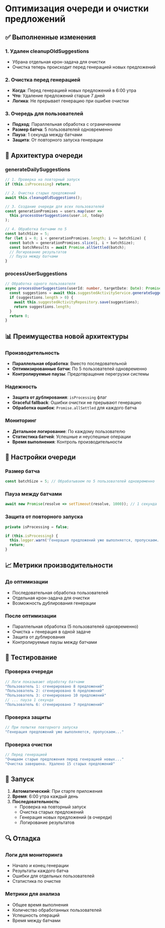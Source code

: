 # Оптимизация очереди и очистки предложений

## ✅ Выполненные изменения

### 1. Удален cleanupOldSuggestions
- Убрана отдельная крон-задача для очистки
- Очистка теперь происходит перед генерацией новых предложений

### 2. Очистка перед генерацией
- **Когда**: Перед генерацией новых предложений в 6:00 утра
- **Что**: Удаление предложений старше 7 дней
- **Логика**: Не прерывает генерацию при ошибке очистки

### 3. Очередь для пользователей
- **Подход**: Параллельная обработка с ограничением
- **Размер батча**: 5 пользователей одновременно
- **Пауза**: 1 секунда между батчами
- **Защита**: От повторного запуска генерации

## 🚀 Архитектура очереди

### generateDailySuggestions
```typescript
// 1. Проверка на повторный запуск
if (this.isProcessing) return;

// 2. Очистка старых предложений
await this.cleanupOldSuggestions();

// 3. Создание очереди для всех пользователей
const generationPromises = users.map(user => 
  this.processUserSuggestions(user.id, today)
);

// 4. Обработка батчами по 5
const batchSize = 5;
for (let i = 0; i < generationPromises.length; i += batchSize) {
  const batch = generationPromises.slice(i, i + batchSize);
  const batchResults = await Promise.allSettled(batch);
  // Логирование результатов
  // Пауза между батчами
}
```

### processUserSuggestions
```typescript
// Обработка одного пользователя
async processUserSuggestions(userId: number, targetDate: Date): Promise<number> {
  const suggestions = await this.suggestedActivityService.generateSuggestedActivities(userId, targetDate);
  if (suggestions.length > 0) {
    await this.suggestedActivityRepository.save(suggestions);
    return suggestions.length;
  }
  return 0;
}
```

## 📊 Преимущества новой архитектуры

### Производительность
- **Параллельная обработка**: Вместо последовательной
- **Оптимизированные батчи**: По 5 пользователей одновременно
- **Контролируемые паузы**: Предотвращение перегрузки системы

### Надежность
- **Защита от дублирования**: `isProcessing` флаг
- **Graceful fallback**: Ошибки очистки не прерывают генерацию
- **Обработка ошибок**: `Promise.allSettled` для каждого батча

### Мониторинг
- **Детальное логирование**: По каждому пользователю
- **Статистика батчей**: Успешные и неуспешные операции
- **Время выполнения**: Контроль производительности

## 🔧 Настройки очереди

### Размер батча
```typescript
const batchSize = 5; // Обрабатываем по 5 пользователей одновременно
```

### Пауза между батчами
```typescript
await new Promise(resolve => setTimeout(resolve, 1000)); // 1 секунда
```

### Защита от повторного запуска
```typescript
private isProcessing = false;

if (this.isProcessing) {
  this.logger.warn('Генерация предложений уже выполняется, пропускаем...');
  return;
}
```

## 📈 Метрики производительности

### До оптимизации
- Последовательная обработка пользователей
- Отдельная крон-задача для очистки
- Возможность дублирования генерации

### После оптимизации
- Параллельная обработка (5 пользователей одновременно)
- Очистка + генерация в одной задаче
- Защита от дублирования
- Контролируемые паузы между батчами

## 🧪 Тестирование

### Проверка очереди
```typescript
// Логи показывают обработку батчами
"Пользователь 1: сгенерировано 8 предложений"
"Пользователь 2: сгенерировано 6 предложений"
"Пользователь 3: сгенерировано 10 предложений"
// ... пауза 1 секунда
"Пользователь 6: сгенерировано 7 предложений"
```

### Проверка защиты
```typescript
// При попытке повторного запуска
"Генерация предложений уже выполняется, пропускаем..."
```

### Проверка очистки
```typescript
// Перед генерацией
"Очищаем старые предложения перед генерацией новых..."
"Очистка завершена. Удалено 15 старых предложений"
```

## 🚀 Запуск

1. **Автоматический**: При старте приложения
2. **Время**: 6:00 утра каждый день
3. **Последовательность**:
   - Проверка на повторный запуск
   - Очистка старых предложений
   - Генерация новых предложений (в очереди)
   - Логирование результатов

## 🔍 Отладка

### Логи для мониторинга
- Начало и конец генерации
- Результаты каждого батча
- Ошибки для отдельных пользователей
- Статистика по очистке

### Метрики для анализа
- Общее время выполнения
- Количество обработанных пользователей
- Успешность операций
- Время между батчами
